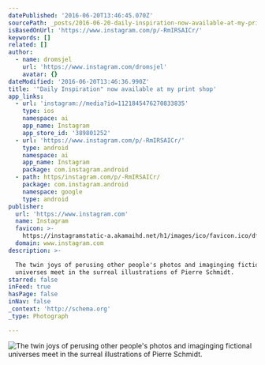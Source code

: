 ```yaml
---
datePublished: '2016-06-20T13:46:45.070Z'
sourcePath: _posts/2016-06-20-daily-inspiration-now-available-at-my-print-shop.md
isBasedOnUrl: 'https://www.instagram.com/p/-RmIRSAICr/'
keywords: []
related: []
author:
  - name: dromsjel
    url: 'https://www.instagram.com/dromsjel'
    avatar: {}
dateModified: '2016-06-20T13:46:36.990Z'
title: '"Daily Inspiration" now available at my print shop'
app_links:
  - url: 'instagram://media?id=1121845476270833835'
    type: ios
    namespace: ai
    app_name: Instagram
    app_store_id: '389801252'
  - url: 'https://www.instagram.com/p/-RmIRSAICr/'
    type: android
    namespace: ai
    app_name: Instagram
    package: com.instagram.android
  - path: https/instagram.com/p/-RmIRSAICr/
    package: com.instagram.android
    namespace: google
    type: android
publisher:
  url: 'https://www.instagram.com'
  name: Instagram
  favicon: >-
    https://instagramstatic-a.akamaihd.net/h1/images/ico/favicon.ico/dfa85bb1fd63.ico
  domain: www.instagram.com
description: >-

  The twin joys of perusing other people's photos and imaginging fictional
  universes meet in the surreal illustrations of Pierre Schmidt.
starred: false
inFeed: true
hasPage: false
inNav: false
_context: 'http://schema.org'
_type: Photograph

---
```

![
The twin joys of perusing other people's photos and imaginging fictional universes meet in the surreal illustrations of Pierre Schmidt.](https://imgflo.herokuapp.com/graph/vahj1ThiexotieMo/f175a34f95a4ac937a8e72311adf7b56/noop.jpg?input=https%3A%2F%2Fscontent.cdninstagram.com%2Ft51.2885-15%2Fsh0.08%2Fe35%2Fp640x640%2F12081245_948423405193415_1863126598_n.jpg%3Fig_cache_key%3DMTEyMTg0NTQ3NjI3MDgzMzgzNQ%253D%253D.2)